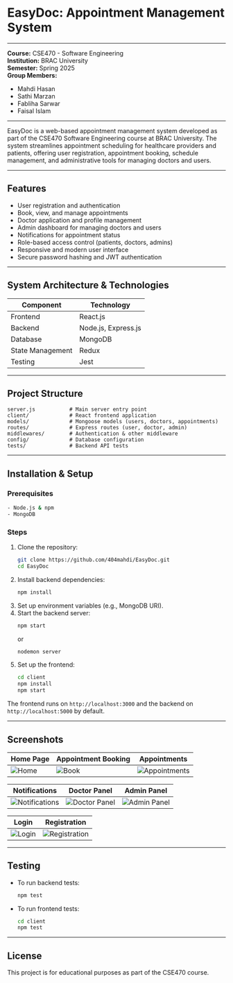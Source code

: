 # EasyDoc: Appointment Management System

---

**Course:** CSE470 - Software Engineering  
**Institution:** BRAC University  
**Semester:** Spring 2025  
**Group Members:**

- Mahdi Hasan
- Sathi Marzan
- Fabliha Sarwar
- Faisal Islam

---

EasyDoc is a web-based appointment management system developed as part of the CSE470 Software Engineering course at BRAC University. The system streamlines appointment scheduling for healthcare providers and patients, offering user registration, appointment booking, schedule management, and administrative tools for managing doctors and users.

---

## Features

- User registration and authentication
- Book, view, and manage appointments
- Doctor application and profile management
- Admin dashboard for managing doctors and users
- Notifications for appointment status
- Role-based access control (patients, doctors, admins)
- Responsive and modern user interface
- Secure password hashing and JWT authentication

---

## System Architecture & Technologies

| Component        | Technology          |
| ---------------- | ------------------- |
| Frontend         | React.js            |
| Backend          | Node.js, Express.js |
| Database         | MongoDB             |
| State Management | Redux               |
| Testing          | Jest                |

---

## Project Structure

```
server.js           # Main server entry point
client/             # React frontend application
models/             # Mongoose models (users, doctors, appointments)
routes/             # Express routes (user, doctor, admin)
middlewares/        # Authentication & other middleware
config/             # Database configuration
tests/              # Backend API tests
```

---

## Installation & Setup

### Prerequisites

```sh
- Node.js & npm
- MongoDB
```

### Steps

1. Clone the repository:
   ```sh
   git clone https://github.com/404mahdi/EasyDoc.git
   cd EasyDoc
   ```
2. Install backend dependencies:
   ```sh
   npm install
   ```
3. Set up environment variables (e.g., MongoDB URI).
4. Start the backend server:
   ```sh
   npm start
   ```
   or
   ```sh
   nodemon server
   ```
5. Set up the frontend:
   ```sh
   cd client
   npm install
   npm start
   ```

The frontend runs on `http://localhost:3000` and the backend on `http://localhost:5000` by default.

---

## Screenshots

| Home Page                                                                                | Appointment Booking                                                                      | Appointments                                                                                     |
| ---------------------------------------------------------------------------------------- | ---------------------------------------------------------------------------------------- | ------------------------------------------------------------------------------------------------ |
| ![Home](https://github.com/user-attachments/assets/0d93367e-e098-457a-a7b9-406df5dfeac5) | ![Book](https://github.com/user-attachments/assets/56dfcf01-ccd5-401e-9efe-103c15b87c58) | ![Appointments](https://github.com/user-attachments/assets/240c1f8c-187e-4a0c-8206-7dd0701ac9b0) |

| Notifications                                                                                     | Doctor Panel                                                                                     | Admin Panel                                                                                     |
| ------------------------------------------------------------------------------------------------- | ------------------------------------------------------------------------------------------------ | ----------------------------------------------------------------------------------------------- |
| ![Notifications](https://github.com/user-attachments/assets/ed9e63aa-e466-4749-9f13-27a1ab71034b) | ![Doctor Panel](https://github.com/user-attachments/assets/049c2d97-8ec2-4de6-b38b-4976b92a211b) | ![Admin Panel](https://github.com/user-attachments/assets/9cdaf87e-1f54-4ba4-b4c4-e22e5efdeee9) |

| Login                                                                                     | Registration                                                                                     |
| ----------------------------------------------------------------------------------------- | ------------------------------------------------------------------------------------------------ |
| ![Login](https://github.com/user-attachments/assets/e331fb04-f029-4429-8fb9-a0d3951666d5) | ![Registration](https://github.com/user-attachments/assets/d746ccf6-c3cb-4ff2-aee6-bc03247d3065) |

---

## Testing

- To run backend tests:
  ```sh
  npm test
  ```
- To run frontend tests:
  ```sh
  cd client
  npm test
  ```

---

## License

This project is for educational purposes as part of the CSE470 course.
